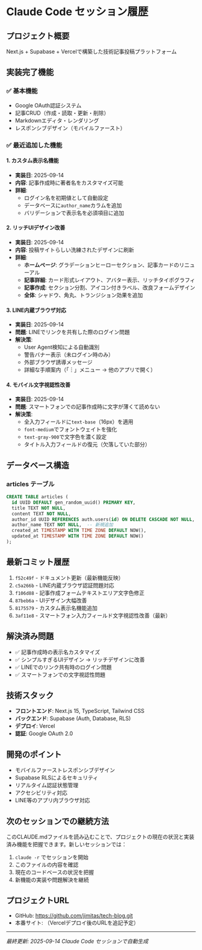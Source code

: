 # Claude Code セッション履歴

## プロジェクト概要
Next.js + Supabase + Vercelで構築した技術記事投稿プラットフォーム

## 実装完了機能

### ✅ 基本機能
- Google OAuth認証システム
- 記事CRUD（作成・読取・更新・削除）
- Markdownエディタ・レンダリング
- レスポンシブデザイン（モバイルファースト）

### ✅ 最近追加した機能

#### 1. カスタム表示名機能
- **実装日**: 2025-09-14
- **内容**: 記事作成時に著者名をカスタマイズ可能
- **詳細**:
  - ログイン名を初期値として自動設定
  - データベースに`author_name`カラムを追加
  - バリデーションで表示名を必須項目に追加

#### 2. リッチUIデザイン改善
- **実装日**: 2025-09-14
- **内容**: 投稿サイトらしい洗練されたデザインに刷新
- **詳細**:
  - **ホームページ**: グラデーションヒーローセクション、記事カードのリニューアル
  - **記事詳細**: カード形式レイアウト、アバター表示、リッチタイポグラフィ
  - **記事作成**: セクション分割、アイコン付きラベル、改良フォームデザイン
  - **全体**: シャドウ、角丸、トランジション効果を追加

#### 3. LINE内蔵ブラウザ対応
- **実装日**: 2025-09-14
- **問題**: LINEでリンクを共有した際のログイン問題
- **解決策**:
  - User Agent検知による自動識別
  - 警告バナー表示（未ログイン時のみ）
  - 外部ブラウザ誘導メッセージ
  - 詳細な手順案内（「︙」メニュー → 他のアプリで開く）

#### 4. モバイル文字視認性改善
- **実装日**: 2025-09-14
- **問題**: スマートフォンでの記事作成時に文字が薄くて読めない
- **解決策**:
  - 全入力フィールドに`text-base`（16px）を適用
  - `font-medium`でフォントウェイトを強化
  - `text-gray-900`で文字色を濃く設定
  - タイトル入力フィールドの復元（欠落していた部分）

## データベース構造

### articles テーブル
```sql
CREATE TABLE articles (
  id UUID DEFAULT gen_random_uuid() PRIMARY KEY,
  title TEXT NOT NULL,
  content TEXT NOT NULL,
  author_id UUID REFERENCES auth.users(id) ON DELETE CASCADE NOT NULL,
  author_name TEXT NOT NULL,  -- 新規追加
  created_at TIMESTAMP WITH TIME ZONE DEFAULT NOW(),
  updated_at TIMESTAMP WITH TIME ZONE DEFAULT NOW()
);
```

## 最新コミット履歴
1. `f52c49f` - ドキュメント更新（最新機能反映）
2. `c5a266b` - LINE内蔵ブラウザ認証問題対応
3. `f106d88` - 記事作成フォームテキストエリア文字色修正
4. `87beb6a` - UIデザイン大幅改善
5. `8175579` - カスタム表示名機能追加
6. `3af11e8` - スマートフォン入力フィールド文字視認性改善（最新）

## 解決済み問題
- ✅ 記事作成時の表示名カスタマイズ
- ✅ シンプルすぎるUIデザイン → リッチデザインに改善
- ✅ LINEでのリンク共有時のログイン問題
- ✅ スマートフォンでの文字視認性問題

## 技術スタック
- **フロントエンド**: Next.js 15, TypeScript, Tailwind CSS
- **バックエンド**: Supabase (Auth, Database, RLS)
- **デプロイ**: Vercel
- **認証**: Google OAuth 2.0

## 開発のポイント
- モバイルファーストレスポンシブデザイン
- Supabase RLSによるセキュリティ
- リアルタイム認証状態管理
- アクセシビリティ対応
- LINE等のアプリ内ブラウザ対応

## 次のセッションでの継続方法
このCLAUDE.mdファイルを読み込むことで、プロジェクトの現在の状況と実装済み機能を把握できます。新しいセッションでは：

1. `claude -r` でセッションを開始
2. このファイルの内容を確認
3. 現在のコードベースの状況を把握
4. 新機能の実装や問題解決を継続

## プロジェクトURL
- GitHub: https://github.com/jimitas/tech-blog.git
- 本番サイト: （Vercelデプロイ後のURLを追記予定）

---
*最終更新: 2025-09-14*
*Claude Code セッションで自動生成*